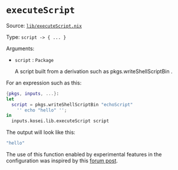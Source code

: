 # `executeScript`

Source: [`lib/executeScript.nix`](https://github.com/cryomancy/frostbite/blob/main/lib/load.nix)

Type: `script -> { ... }`

Arguments:

- `script` : `Package`

  A script built from a derivation such as pkgs.writeShellScriptBin .

For an expression such as this:

```nix
{pkgs, inputs, ...}:
let
  script = pkgs.writeShellScriptBin "echoScript"
    '' echo "hello" '';
in
  inputs.kosei.lib.executeScript script
```

The output will look like this:

```nix
"hello"
```

The use of this function enabled by experimental features in
the configuration was inspired by this
[forum post](https://discourse.nixos.org/t/memoize-result-of-builtins-exec/2028).
